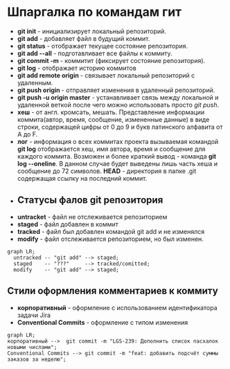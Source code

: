 # Шпаргалка по командам гит  
+ __git init__ - инициализирует локальный репозиторий. 
+ __git add__ - добавляет файл в будущий коммит. 
+ __git status__ - отображает текущее состояние репозитория. 
+ __git add --all__ - подготавливает все файлы к коммиту. 
+ __git commit -m <message>__ - коммитит (фиксирует состояние репозитория). 
+ __git log__ - отображает историю коммитов
+ __git add remote origin *<link>*__ - связывает локальный репозиторий с удаленным. 
+ __git push origin *<branch>*__ - отправляет изменения в удаленный репозиторий. 
+ __git push -u origin master__ - устанавливает связь между локальной и удаленной веткой после чего можно использовать просто *git push*. 
+ __хеш__ - от англ. кромсать, мешать. Представление информации коммита(автор, время, сообщение, измененные данные) в виде строки, содержащей цифры от 0 до 9 и букв латинского алфавита от A до F.
+ __лог__ - информация о всех коммитах проекта вызываемая командой __git log__ отображается хеш,  имя автора, время и сообщение для каждого коммита. Возможен и более краткий вывод - команда __git log --oneline__. В данном случае будет выведены лишь часть хеша и сообщение до 72 символов.
 **HEAD** - директория в папке .git содержащая ссылку на последний коммит.
+ ## Статусы фалов git репозитория
+ **untracket** - файл не отслеживается репозиторием
+ **staged** - файл добавлен в коммит
+ **tracked** - файл был добавлен командой git add и не изменялся
+ **modify** - файл отслеживается репозиторием, но был изменен.

```mermaid
graph LR;
  untracked -- "git add" --> staged;
  staged    -- "???"     --> tracked/comitted;
  modify    -- "git add" --> staged;
```

## Стили оформления комментариев к коммиту
+ __корпоративный__ - оформление с использованием идентификатора задачи Jira
+ __Conventional Commits__ - оформление с типом изменения

```mermaid
graph LR;
корпоративный -->  git commit -m "LGS-239: Дополнить список пасхалок новыми числами";
Conventional Commits --> git commit -m "feat: добавить подсчёт суммы заказов за неделю";
```





  



